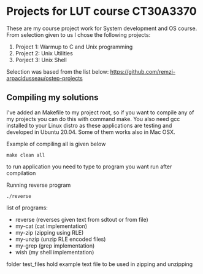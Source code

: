 # Projects for LUT course CT30A3370
These are my course project work for System development and OS course. From selection given to us I chose the following projects:
1. Project 1: Warmup to C and Unix programming
2. Project 2: Unix Utilities
3. Porject 3: Unix Shell

Selection was based from the list below:
https://github.com/remzi-arpacidusseau/ostep-projects

## Compiling my solutions
I've added an Makefile to my project root, so if you want to compile any of my projects you can do this with command make. You also need gcc installed to your Linux distro as
these applications are testing and developed in Ubuntu 20.04. Some of them works also in Mac OSX.

Example of compiling all is given below
```shell
make clean all
```

to run application you need to type to program you want run after compilation

Running reverse program
```shell
./reverse
```

list of programs:
- reverse (reverses given text from sdtout or from file)
- my-cat (cat implementation)
- my-zip (zipping using RLE)
- my-unzip (unzip RLE encoded files)
- my-grep (grep implementation)
- wish (my shell implementation)

folder test_files hold example text file to be used in zipping and unzipping
